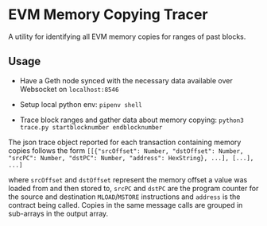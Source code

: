 # EVM Memory Copying Tracer

A utility for identifying all EVM memory copies for ranges of past blocks.


## Usage

* Have a Geth node synced with the necessary data available over Websocket on `localhost:8546`

* Setup local python env: `pipenv shell`

* Trace block ranges and gather data about memory copying: `python3 trace.py startblocknumber endblocknumber`

The json trace object reported for each transaction containing memory copies follows the form `[[{"srcOffset": Number, "dstOffset": Number, "srcPC": Number, "dstPC": Number, "address": HexString}, ...], [...], ...]`

where `srcOffset` and `dstOffset` represent the memory offset a value was loaded from and then stored to, `srcPC` and `dstPC` are the program counter for the source and destination `MLOAD`/`MSTORE` instructions and `address` is the contract being called.  Copies in the same message calls are grouped in sub-arrays in the output array.
